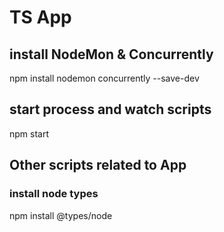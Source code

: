 # TS App

## install NodeMon & Concurrently

npm install nodemon concurrently --save-dev

## start process and watch scripts

npm start

## Other scripts related to App

### install node types

npm install @types/node

